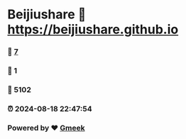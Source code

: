 # Beijiushare :link: https://beijiushare.github.io 
### :page_facing_up: [7](https://beijiushare.github.io/tag.html) 
### :speech_balloon: 1 
### :hibiscus: 5102 
### :alarm_clock: 2024-08-18 22:47:54 
### Powered by :heart: [Gmeek](https://github.com/Meekdai/Gmeek)
